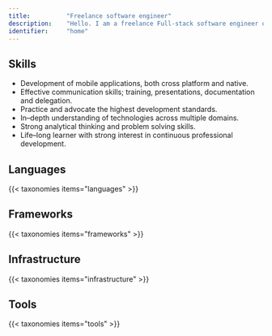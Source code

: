 ```yaml
---
title: 			"Freelance software engineer"
description: 	"Hello. I am a freelance Full-stack software engineer originally from Ireland and based in Berlin, Germany. This is my online portfolio which details my skills, experience and some of the projects I have worked on."
identifier:		"home"
---
```


## Skills
- Development of mobile applications, both cross platform and native.
- Effective communication skills; training, presentations, documentation and delegation.
- Practice and advocate the highest development standards.
- In–depth understanding of technologies across multiple domains.
- Strong analytical thinking and problem solving skills.
- Life–long learner with strong interest in continuous professional development.

## Languages
{{< taxonomies items="languages" >}}

## Frameworks
{{< taxonomies items="frameworks" >}}

## Infrastructure
{{< taxonomies items="infrastructure" >}}

## Tools
{{< taxonomies items="tools" >}}